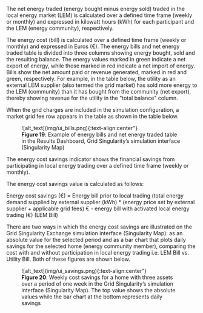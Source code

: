 The net energy traded (energy bought minus energy sold) traded in the local energy market (LEM) is calculated over a defined time frame (weekly or monthly) and expressed in kilowatt hours (kWh) for each participant and the LEM (energy community), respectively.

The energy cost (bill) is calculated over a defined time frame (weekly or monthly) and expressed in Euros (€). The energy bills and net energy traded table is divided into three columns showing energy bought, sold and the resulting balance. The energy values marked in green indicate a net export of energy, while those marked in red indicate a net import of energy. Bills show the net amount paid or revenue generated, marked in red and green, respectively. For example, in the table below, the utility as an external LEM supplier (also termed the grid market) has sold more energy to the LEM (community) than it has bought from the community (net export), thereby showing revenue for the utility in the "total balance" column.

When the grid charges are included in the simulation configuration,  a market grid fee row appears in the table as shown in the table below.

<figure markdown>
  ![alt_text](img/ui_bills.png){:text-align:center"}
  <figcaption><b>Figure 19</b>: Example of energy bills and net energy traded table in the Results Dashboard, Grid Singularity’s simulation interface (Singularity Map)
</figcaption>
</figure>

The energy cost savings indicator shows the financial savings from participating in local energy trading over a defined time frame (weekly or monthly).

The energy cost savings value is calculated as follows:

Energy cost savings (€) = Energy bill prior to local trading (total energy demand supplied by external supplier (kWh) * (energy price set by external supplier + applicable grid fees) € - energy bill with activated local energy trading (€) (LEM Bill)

There are two ways in which the energy cost savings are illustrated on the Grid Singularity Exchange simulation interface (Singularity Map): as an absolute value for the selected period and as a bar chart that plots daily savings for the selected home (energy community member), comparing the cost with and without participation in local energy trading i.e. LEM Bill vs. Utility Bill. Both of these figures are shown below.

<figure markdown>
  ![alt_text](img/ui_savings.png){:text-align:center"}
  <figcaption><b>Figure 20</b>: Weekly cost savings for a home with three assets over a period of one week in the Grid Singularity’s simulation interface (Singularity Map). The top value shows the absolute values while the bar chart at the bottom represents daily savings
</figcaption>
</figure>
